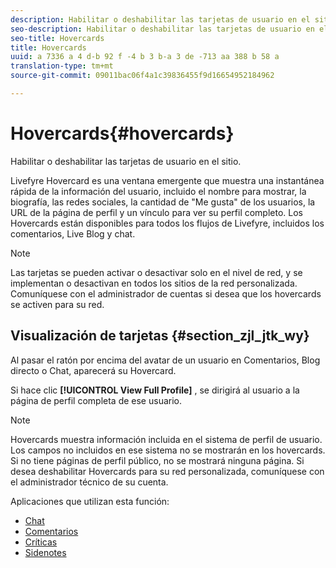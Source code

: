 ```yaml
---
description: Habilitar o deshabilitar las tarjetas de usuario en el sitio.
seo-description: Habilitar o deshabilitar las tarjetas de usuario en el sitio.
seo-title: Hovercards
title: Hovercards
uuid: a 7336 a 4 d-b 92 f -4 b 3 b-a 3 de -713 aa 388 b 58 a
translation-type: tm+mt
source-git-commit: 09011bac06f4a1c39836455f9d16654952184962

---
```



# Hovercards{#hovercards}

Habilitar o deshabilitar las tarjetas de usuario en el sitio.

Livefyre Hovercard es una ventana emergente que muestra una instantánea rápida de la información del usuario, incluido el nombre para mostrar, la biografía, las redes sociales, la cantidad de "Me gusta" de los usuarios, la URL de la página de perfil y un vínculo para ver su perfil completo. Los Hovercards están disponibles para todos los flujos de Livefyre, incluidos los comentarios, Live Blog y chat.

>[!NOTE]
>
>Las tarjetas se pueden activar o desactivar solo en el nivel de red, y se implementan o desactivan en todos los sitios de la red personalizada. Comuníquese con el administrador de cuentas si desea que los hovercards se activen para su red.

## Visualización de tarjetas {#section_zjl_jtk_wy}

Al pasar el ratón por encima del avatar de un usuario en Comentarios, Blog directo o Chat, aparecerá su Hovercard.

Si hace clic **[!UICONTROL View Full Profile]** , se dirigirá al usuario a la página de perfil completa de ese usuario.

>[!NOTE]
>
>Hovercards muestra información incluida en el sistema de perfil de usuario. Los campos no incluidos en ese sistema no se mostrarán en los hovercards. Si no tiene páginas de perfil público, no se mostrará ninguna página. Si desea deshabilitar Hovercards para su red personalizada, comuníquese con el administrador técnico de su cuenta.



Aplicaciones que utilizan esta función:

* [Chat](/help/using/c-about-apps/c-chat-app/c-chat-app.md#c_chat_app)
* [Comentarios](/help/using/c-about-apps/c-comments/c-comments.md)
* [Críticas](/help/using/c-about-apps/c-reviews-app/c-reviews-app.md#c_reviews_app)
* [Sidenotes](/help/using/c-about-apps/c-sidenotes-app/c-sidenotes-app.md#c_sidenotes_app)

